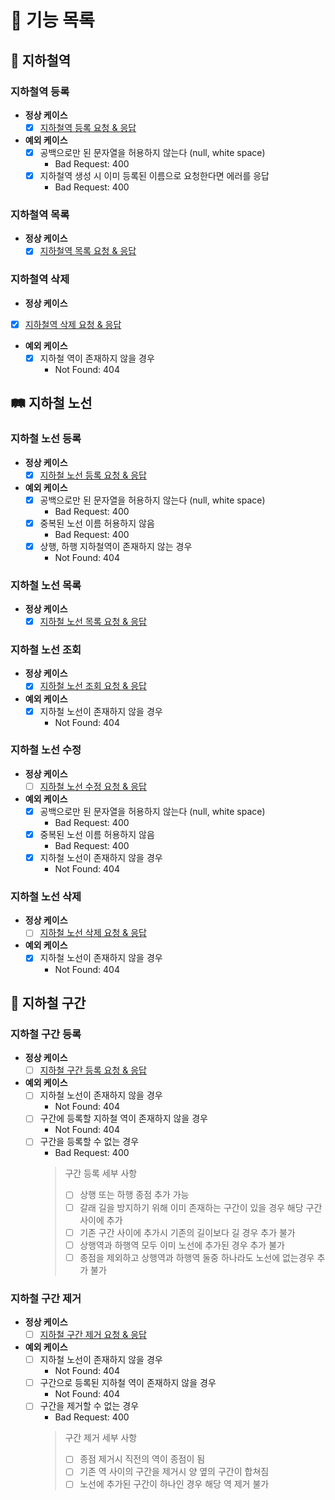# 🚀 기능 목록

## 🚉 지하철역

### 지하철역 등록

* **정상 케이스**
  - [X] [지하철역 등록 요청 & 응답](https://techcourse-storage.s3.ap-northeast-2.amazonaws.com/c682be69ae4e412c9e3905a59ef7b7ed#_%EC%A7%80%ED%95%98%EC%B2%A0%EC%97%AD_%EB%93%B1%EB%A1%9D)

* **예외 케이스**
  - [X] 공백으로만 된 문자열을 허용하지 않는다 (null, white space)
    - Bad Request: 400
  - [X] 지하철역 생성 시 이미 등록된 이름으로 요청한다면 에러를 응답
    - Bad Request: 400

### 지하철역 목록

* **정상 케이스**
  - [x] [지하철역 목록 요청 & 응답](https://techcourse-storage.s3.ap-northeast-2.amazonaws.com/c682be69ae4e412c9e3905a59ef7b7ed#_%EC%A7%80%ED%95%98%EC%B2%A0%EC%97%AD_%EB%AA%A9%EB%A1%9D)

### 지하철역 삭제

* **정상 케이스**

- [x] [지하철역 삭제 요청 & 응답](https://techcourse-storage.s3.ap-northeast-2.amazonaws.com/c682be69ae4e412c9e3905a59ef7b7ed#_%EC%A7%80%ED%95%98%EC%B2%A0%EC%97%AD_%EC%82%AD%EC%A0%9C)

* **예외 케이스**
  - [x] 지하철 역이 존재하지 않을 경우
    - Not Found: 404

## 🛤 지하철 노선

### 지하철 노선 등록

* **정상 케이스**
  - [x] [지하철 노선 등록 요청 & 응답](https://techcourse-storage.s3.ap-northeast-2.amazonaws.com/c682be69ae4e412c9e3905a59ef7b7ed#_%EC%A7%80%ED%95%98%EC%B2%A0_%EB%85%B8%EC%84%A0_%EB%93%B1%EB%A1%9D)

* **예외 케이스**
  - [x] 공백으로만 된 문자열을 허용하지 않는다 (null, white space)
    - Bad Request: 400
  - [x] 중복된 노선 이름 허용하지 않음
    - Bad Request: 400
  - [x] 상행, 하행 지하철역이 존재하지 않는 경우
    - Not Found: 404
  
### 지하철 노선 목록

* **정상 케이스**
  - [x] [지하철 노선 목록 요청 & 응답](https://techcourse-storage.s3.ap-northeast-2.amazonaws.com/c682be69ae4e412c9e3905a59ef7b7ed#_%EC%A7%80%ED%95%98%EC%B2%A0_%EB%85%B8%EC%84%A0_%EB%AA%A9%EB%A1%9D)

### 지하철 노선 조회

* **정상 케이스**
  - [x] [지하철 노선 조회 요청 & 응답](https://techcourse-storage.s3.ap-northeast-2.amazonaws.com/c682be69ae4e412c9e3905a59ef7b7ed#_%EC%A7%80%ED%95%98%EC%B2%A0_%EB%85%B8%EC%84%A0_%EC%A1%B0%ED%9A%8C)

* **예외 케이스**
  - [x] 지하철 노선이 존재하지 않을 경우
    - Not Found: 404

### 지하철 노선 수정

* **정상 케이스**
  - [ ] [지하철 노선 수정 요청 & 응답](https://techcourse-storage.s3.ap-northeast-2.amazonaws.com/c682be69ae4e412c9e3905a59ef7b7ed#_%EC%A7%80%ED%95%98%EC%B2%A0_%EB%85%B8%EC%84%A0_%EC%88%98%EC%A0%95)

* **예외 케이스**
  - [x] 공백으로만 된 문자열을 허용하지 않는다 (null, white space)
    - Bad Request: 400
  - [x] 중복된 노선 이름 허용하지 않음
    - Bad Request: 400
  - [x] 지하철 노선이 존재하지 않을 경우
    - Not Found: 404

### 지하철 노선 삭제

* **정상 케이스**
  - [ ] [지하철 노선 삭제 요청 & 응답](https://techcourse-storage.s3.ap-northeast-2.amazonaws.com/c682be69ae4e412c9e3905a59ef7b7ed#_%EC%A7%80%ED%95%98%EC%B2%A0_%EB%85%B8%EC%84%A0_%EC%82%AD%EC%A0%9C)

* **예외 케이스**
  - [x] 지하철 노선이 존재하지 않을 경우
    - Not Found: 404

## 🚟 지하철 구간

### 지하철 구간 등록

* **정상 케이스**
  - [ ] [지하철 구간 등록 요청 & 응답](https://techcourse-storage.s3.ap-northeast-2.amazonaws.com/c682be69ae4e412c9e3905a59ef7b7ed#_%EA%B5%AC%EA%B0%84_%EB%93%B1%EB%A1%9D)
  
* **예외 케이스**
  - [ ] 지하철 노선이 존재하지 않을 경우
    - Not Found: 404
  - [ ] 구간에 등록할 지하철 역이 존재하지 않을 경우
    - Not Found: 404
  - [ ] 구간을 등록할 수 없는 경우
    - Bad Request: 400
    > 구간 등록 세부 사항 
    > * [ ] 상행 또는 하행 종점 추가 가능
    > * [ ] 갈래 길을 방지하기 위해 이미 존재하는 구간이 있을 경우 해당 구간 사이에 추가
    > * [ ] 기존 구간 사이에 추가시 기존의 길이보다 길 경우 추가 불가
    > * [ ] 상행역과 하행역 모두 이미 노선에 추가된 경우 추가 불가 
    > * [ ] 종점을 제외하고 상행역과 하행역 둘중 하나라도 노선에 없는경우 추가 불가
    
### 지하철 구간 제거

* **정상 케이스**
  - [ ] [지하철 구간 제거 요청 & 응답](https://techcourse-storage.s3.ap-northeast-2.amazonaws.com/c682be69ae4e412c9e3905a59ef7b7ed#_%EA%B5%AC%EA%B0%84_%EC%A0%9C%EA%B1%B0)
  
* **예외 케이스**
  - [ ] 지하철 노선이 존재하지 않을 경우
    - Not Found: 404
  - [ ] 구간으로 등록된 지하철 역이 존재하지 않을 경우
    - Not Found: 404
  - [ ] 구간을 제거할 수 없는 경우
    - Bad Request: 400
    > 구간 제거 세부 사항
    > * [ ] 종점 제거시 직전의 역이 종점이 됨
    > * [ ] 기존 역 사이의 구간을 제거시 양 옆의 구간이 합쳐짐
    > * [ ] 노선에 추가된 구간이 하나인 경우 해당 역 제거 불가